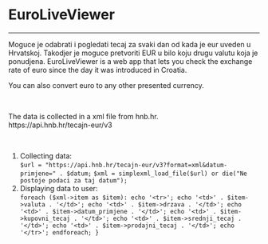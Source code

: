 # EuroLiveViewer

<hr>

Moguce je odabrati i pogledati tecaj za svaki dan od kada je eur uveden u Hrvatskoj. Takodjer je moguce pretvoriti EUR u bilo koju drugu valutu koja je ponudjena.
EuroLiveViewer is a web app that lets you check the exchange rate of euro since the day it was introduced in Croatia.
<p>
 You can also convert euro to any other presented currency.
</p>
<br>
<p>
 The data is collected in a xml file from hnb.hr. <br>
 https://api.hnb.hr/tecajn-eur/v3
</p>
<br>

1. Collecting data:<br>
` $url = "https://api.hnb.hr/tecajn-eur/v3?format=xml&datum-primjene=" . $datum;
`
`$xml = simplexml_load_file($url) or die("Ne postoje podaci za taj datum");
`
2. Displaying data to user:<br>
`foreach ($xml->item as $item):
    echo '<tr>';
    echo '<td>' . $item->valuta . '</td>';
    echo '<td>' . $item->drzava . '</td>';
    echo '<td>' . $item->datum_primjene . '</td>';
    echo '<td>' . $item->kupovni_tecaj . '</td>';
    echo '<td>' . $item->srednji_tecaj . '</td>';
    echo '<td>' . $item->prodajni_tecaj . '</td>';
    echo '</tr>';
  endforeach;
}
`


 
